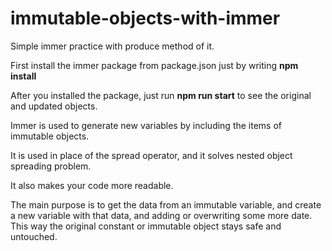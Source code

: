 # immutable-objects-with-immer

Simple immer practice with produce method of it.

First install the immer package from package.json just by writing **npm install**

After you installed the package, just run **npm run start** to see the original and updated objects.

Immer is used to generate new variables by including the items of immutable objects. 

It is used in place of the spread operator, and it solves nested object spreading problem.

It also makes your code more readable.

The main purpose is to get the data from an immutable variable, and create a new variable with that data, and adding or overwriting some more date. This way the original constant or immutable object stays safe and untouched.